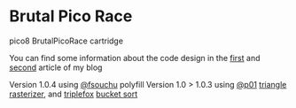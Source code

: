 # Brutal Pico Race
pico8 BrutalPicoRace cartridge

You can find some information about the code design in the [first](http://youry.kiki.free.fr/blog/?p=418&lang=en) and [second](http://youry.kiki.free.fr/blog/?p=467&lang=en) article of my blog

Version 1.0.4 using [@fsouchu](https://twitter.com/fsouchu) polyfill
Version 1.0 > 1.0.3 using [@p01](https://twitter.com/p01) [triangle rasterizer](https://www.lexaloffle.com/bbs/?tid=28317), and [triplefox](https://www.lexaloffle.com/bbs/?uid=9627) [bucket sort](https://www.lexaloffle.com/bbs/?tid=2477)
